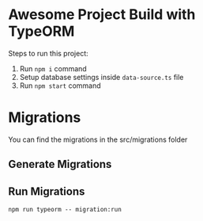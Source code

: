 # Awesome Project Build with TypeORM

Steps to run this project:

1. Run `npm i` command
2. Setup database settings inside `data-source.ts` file
3. Run `npm start` command

# Migrations

You can find the migrations in the src/migrations folder
## Generate Migrations

## Run Migrations
`npm run typeorm -- migration:run`